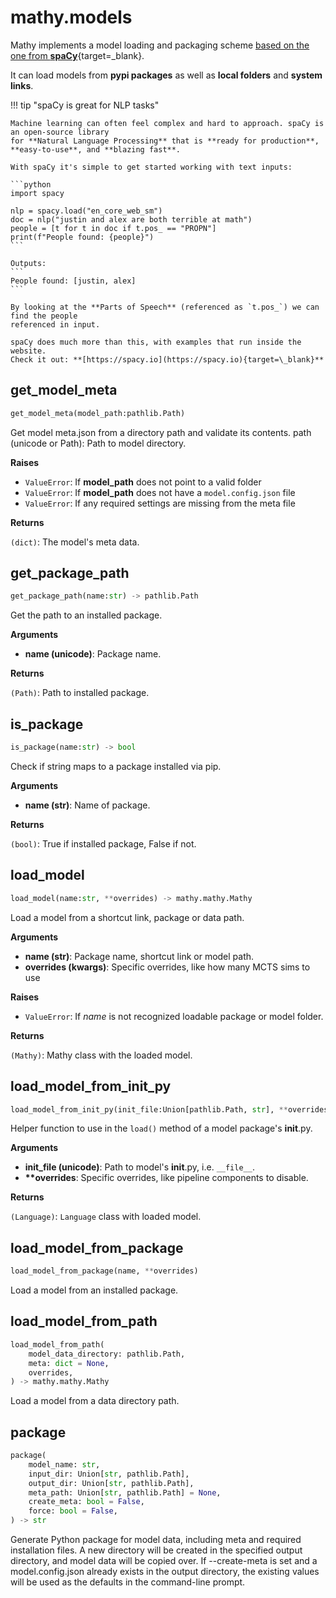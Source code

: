 # mathy.models
Mathy implements a model loading and packaging scheme [based on the one from
**spaCy**](https://spacy.io/){target=\_blank}.

It can load models from **pypi packages** as well as **local folders** and **system links**.

!!! tip "spaCy is great for NLP tasks"

    Machine learning can often feel complex and hard to approach. spaCy is an open-source library
    for **Natural Language Processing** that is **ready for production**, **easy-to-use**, and **blazing fast**.

    With spaCy it's simple to get started working with text inputs:

    ```python
    import spacy

    nlp = spacy.load("en_core_web_sm")
    doc = nlp("justin and alex are both terrible at math")
    people = [t for t in doc if t.pos_ == "PROPN"]
    print(f"People found: {people}")
    ```

    Outputs:
    ```
    People found: [justin, alex]
    ```

    By looking at the **Parts of Speech** (referenced as `t.pos_`) we can find the people
    referenced in input.

    spaCy does much more than this, with examples that run inside the website.
    Check it out: **[https://spacy.io](https://spacy.io){target=\_blank}**


## get_model_meta
```python
get_model_meta(model_path:pathlib.Path)
```
Get model meta.json from a directory path and validate its contents.
path (unicode or Path): Path to model directory.

__Raises__

- `ValueError`: If **model_path** does not point to a valid folder
- `ValueError`: If **model_path** does not have a `model.config.json` file
- `ValueError`: If any required settings are missing from the meta file

__Returns__

`(dict)`: The model's meta data.

## get_package_path
```python
get_package_path(name:str) -> pathlib.Path
```
Get the path to an installed package.

__Arguments__

- __name (unicode)__: Package name.

__Returns__

`(Path)`: Path to installed package.

## is_package
```python
is_package(name:str) -> bool
```
Check if string maps to a package installed via pip.

__Arguments__

- __name (str)__: Name of package.

__Returns__

`(bool)`: True if installed package, False if not.

## load_model
```python
load_model(name:str, **overrides) -> mathy.mathy.Mathy
```
Load a model from a shortcut link, package or data path.

__Arguments__

- __name (str)__: Package name, shortcut link or model path.
- __overrides (kwargs)__: Specific overrides, like how many MCTS sims to use

__Raises__

- `ValueError`: If *name* is not recognized loadable package or model folder.

__Returns__

`(Mathy)`: Mathy class with the loaded model.

## load_model_from_init_py
```python
load_model_from_init_py(init_file:Union[pathlib.Path, str], **overrides)
```
Helper function to use in the `load()` method of a model package's
__init__.py.

__Arguments__

- __init_file (unicode)__: Path to model's __init__.py, i.e. `__file__`.
- __**overrides__: Specific overrides, like pipeline components to disable.

__Returns__

`(Language)`: `Language` class with loaded model.

## load_model_from_package
```python
load_model_from_package(name, **overrides)
```
Load a model from an installed package.
## load_model_from_path
```python
load_model_from_path(
    model_data_directory: pathlib.Path,
    meta: dict = None,
    overrides,
) -> mathy.mathy.Mathy
```
Load a model from a data directory path.
## package
```python
package(
    model_name: str,
    input_dir: Union[str, pathlib.Path],
    output_dir: Union[str, pathlib.Path],
    meta_path: Union[str, pathlib.Path] = None,
    create_meta: bool = False,
    force: bool = False,
) -> str
```

Generate Python package for model data, including meta and required
installation files. A new directory will be created in the specified
output directory, and model data will be copied over. If --create-meta is
set and a model.config.json already exists in the output directory, the existing
values will be used as the defaults in the command-line prompt.

